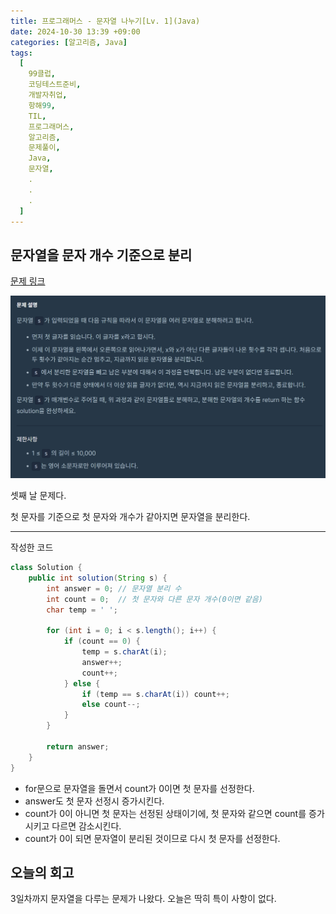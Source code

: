 ```yaml
---
title: 프로그래머스 - 문자열 나누기[Lv. 1](Java)
date: 2024-10-30 13:39 +09:00
categories: [알고리즘, Java]
tags:
  [
    99클럽,
    코딩테스트준비,
    개발자취업,
    항해99,
    TIL,
    프로그래머스,
    알고리즘,
    문제풀이,
    Java,
    문자열,
    .
    .
    .
  ]
---
```


## 문자열을 문자 개수 기준으로 분리

[문제 링크](https://school.programmers.co.kr/learn/courses/30/lessons/140108)

![문제 설명](https://github.com/jungi0531/images/blob/main/algorithm_99club_03.png?raw=true)

셋째 날 문제다.

첫 문자를 기준으로 첫 문자와 개수가 같아지면 문자열을 분리한다.



--- 

작성한 코드

```java
class Solution {
    public int solution(String s) {
        int answer = 0; // 문자열 분리 수
        int count = 0;  // 첫 문자와 다른 문자 개수(0이면 같음)
        char temp = ' ';
        
        for (int i = 0; i < s.length(); i++) {
            if (count == 0) {
                temp = s.charAt(i);
                answer++;
                count++;
            } else {
                if (temp == s.charAt(i)) count++;
                else count--;
            }
        }
        
        return answer;
    }
}
```

- for문으로 문자열을 돌면서 count가 0이면 첫 문자를 선정한다.
- answer도 첫 문자 선정시 증가시킨다.
- count가 0이 아니면 첫 문자는 선정된 상태이기에, 첫 문자와 같으면 count를 증가시키고 다르면 감소시킨다. 
- count가 0이 되면 문자열이 분리된 것이므로 다시 첫 문자를 선정한다.

## 오늘의 회고

3일차까지 문자열을 다루는 문제가 나왔다. 오늘은 딱히 특이 사항이 없다.